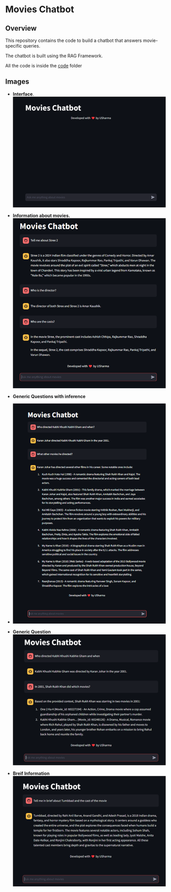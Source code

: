 # Movies Chatbot
## Overview
This repository contains the code to build a chatbot that answers movie-specific queries.

The chatbot is built using the RAG Framework.

All the code is inside the [code](code) folder

## Images

- **Interface**.
  ![Interface](images/interface.png)


- **Information about movies.** 
![Stree 2](images/stree_2_info.png)

- **Generic Questions with inference**
- ![Generic Questions with inference](images/generic_Question_2.png)

- **Generic Question**
![Generic Questions](images/generic_Questions_1.png)


- **Breif Information**
![Breif Information](images/tumbbad_info.png)
